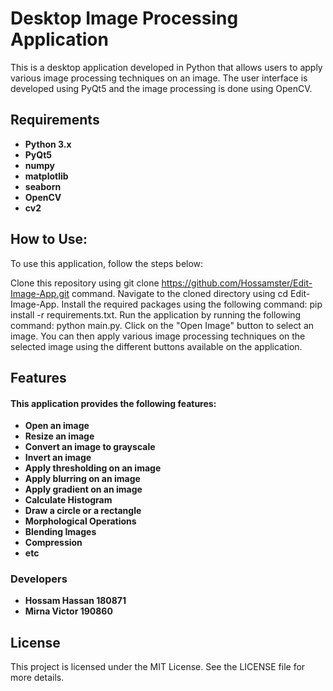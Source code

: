 # Desktop Image Processing Application
<p>This is a desktop application developed in Python that allows users to apply various image processing techniques on an image. The user interface is developed using PyQt5 and the image processing is done using OpenCV.</p>

## Requirements
- **Python 3.x**
- **PyQt5**
- **numpy**
- **matplotlib**
- **seaborn**
- **OpenCV**
- **cv2**

## How to Use:
<p>To use this application, follow the steps below:

Clone this repository using git clone https://github.com/Hossamster/Edit-Image-App.git command.
Navigate to the cloned directory using cd Edit-Image-App.
Install the required packages using the following command: pip install -r requirements.txt.
Run the application by running the following command: python main.py.
Click on the "Open Image" button to select an image.
You can then apply various image processing techniques on the selected image using the different buttons available on the application.
</p>

## Features
#### This application provides the following features:

- **Open an image**
- **Resize an image**
- **Convert an image to grayscale**
- **Invert an image**
- **Apply thresholding on an image**
- **Apply blurring on an image**
- **Apply gradient on an image**
- **Calculate Histogram**
- **Draw a circle or a rectangle**
- **Morphological Operations**
- **Blending Images**
- **Compression**
- **etc**

### Developers
- **Hossam Hassan 180871**
- **Mirna Victor 190860**

## License
<p>This project is licensed under the MIT License. See the LICENSE file for more details.</p>
